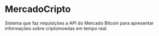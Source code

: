 # MercadoCripto
Sistema que faz requisições a API do Mercado Bitcoin para apresentar informações sobre criptomoedas em tempo real.
